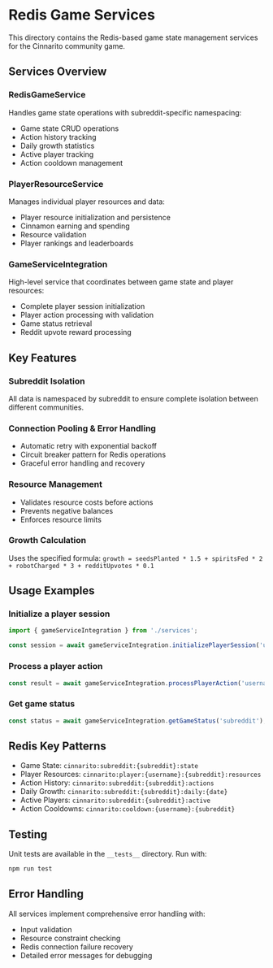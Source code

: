 # Redis Game Services

This directory contains the Redis-based game state management services for the Cinnarito community game.

## Services Overview

### RedisGameService
Handles game state operations with subreddit-specific namespacing:
- Game state CRUD operations
- Action history tracking
- Daily growth statistics
- Active player tracking
- Action cooldown management

### PlayerResourceService
Manages individual player resources and data:
- Player resource initialization and persistence
- Cinnamon earning and spending
- Resource validation
- Player rankings and leaderboards

### GameServiceIntegration
High-level service that coordinates between game state and player resources:
- Complete player session initialization
- Player action processing with validation
- Game status retrieval
- Reddit upvote reward processing

## Key Features

### Subreddit Isolation
All data is namespaced by subreddit to ensure complete isolation between different communities.

### Connection Pooling & Error Handling
- Automatic retry with exponential backoff
- Circuit breaker pattern for Redis operations
- Graceful error handling and recovery

### Resource Management
- Validates resource costs before actions
- Prevents negative balances
- Enforces resource limits

### Growth Calculation
Uses the specified formula: `growth = seedsPlanted * 1.5 + spiritsFed * 2 + robotCharged * 3 + redditUpvotes * 0.1`

## Usage Examples

### Initialize a player session
```typescript
import { gameServiceIntegration } from './services';

const session = await gameServiceIntegration.initializePlayerSession('username', 'subreddit');
```

### Process a player action
```typescript
const result = await gameServiceIntegration.processPlayerAction('username', 'subreddit', 'plant');
```

### Get game status
```typescript
const status = await gameServiceIntegration.getGameStatus('subreddit');
```

## Redis Key Patterns

- Game State: `cinnarito:subreddit:{subreddit}:state`
- Player Resources: `cinnarito:player:{username}:{subreddit}:resources`
- Action History: `cinnarito:subreddit:{subreddit}:actions`
- Daily Growth: `cinnarito:subreddit:{subreddit}:daily:{date}`
- Active Players: `cinnarito:subreddit:{subreddit}:active`
- Action Cooldowns: `cinnarito:cooldown:{username}:{subreddit}`

## Testing

Unit tests are available in the `__tests__` directory. Run with:
```bash
npm run test
```

## Error Handling

All services implement comprehensive error handling with:
- Input validation
- Resource constraint checking
- Redis connection failure recovery
- Detailed error messages for debugging
